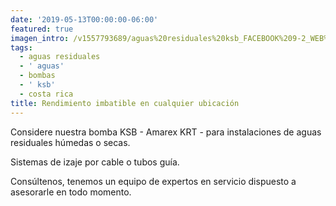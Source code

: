 ```yaml
---
date: '2019-05-13T00:00:00-06:00'
featured: true
imagen_intro: /v1557793689/aguas%20residuales%20ksb_FACEBOOK%209-2_WEB%20%20copy%209.jpg
tags:
  - aguas residuales
  - ' aguas'
  - bombas
  - ' ksb'
  - costa rica
title: Rendimiento imbatible en cualquier ubicación
---
```

Considere nuestra bomba KSB - Amarex KRT - para instalaciones de aguas residuales húmedas o secas.

Sistemas de izaje por cable o tubos guía.   
 

Consúltenos, tenemos un equipo de expertos en servicio dispuesto a asesorarle en todo momento.